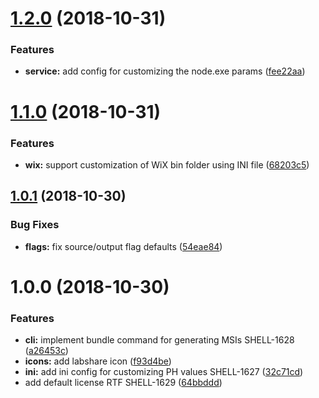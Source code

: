 # [1.2.0](https://github.com/LabShare/services-msi-cli.git/compare/v1.1.0...v1.2.0) (2018-10-31)


### Features

* **service:** add config for customizing the node.exe params ([fee22aa](https://github.com/LabShare/services-msi-cli.git/commit/fee22aa))

# [1.1.0](https://github.com/LabShare/services-msi-cli.git/compare/v1.0.1...v1.1.0) (2018-10-31)


### Features

* **wix:** support customization of WiX bin folder using INI file ([68203c5](https://github.com/LabShare/services-msi-cli.git/commit/68203c5))

## [1.0.1](https://github.com/LabShare/services-msi-cli.git/compare/v1.0.0...v1.0.1) (2018-10-30)


### Bug Fixes

* **flags:** fix source/output flag defaults ([54eae84](https://github.com/LabShare/services-msi-cli.git/commit/54eae84))

# 1.0.0 (2018-10-30)


### Features

* **cli:** implement bundle command for generating MSIs SHELL-1628 ([a26453c](https://github.com/LabShare/services-msi-cli.git/commit/a26453c))
* **icons:** add labshare icon ([f93d4be](https://github.com/LabShare/services-msi-cli.git/commit/f93d4be))
* **ini:** add ini config for customizing PH values SHELL-1627 ([32c71cd](https://github.com/LabShare/services-msi-cli.git/commit/32c71cd))
* add default license RTF SHELL-1629 ([64bbddd](https://github.com/LabShare/services-msi-cli.git/commit/64bbddd))
